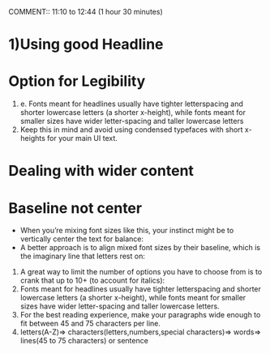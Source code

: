 COMMENT:: 11:10 to 12:44 (1 hour 30 minutes)

# 1)Using good Headline

# Option for Legibility
1. e. Fonts meant for headlines usually have tighter letterspacing and shorter lowercase letters (a shorter x-height), while fonts meant
for smaller sizes have wider letter-spacing and taller lowercase letters
2. Keep this in mind and avoid using condensed typefaces with short x-heights
for your main UI text.

# Dealing with wider content 
# Baseline not center
- When you’re mixing font sizes like this, your instinct might be to vertically
center the text for balance:
- A better approach is to align mixed font sizes by their baseline, which is the
imaginary line that letters rest on:

1. A great way to limit the number of options you have to choose from is to
crank that up to 10+ (to account for italics):
1.  Fonts meant for headlines usually have tighter letterspacing and shorter lowercase letters (a shorter x-height), while fonts meant
for smaller sizes have wider letter-spacing and taller lowercase letters.
1. For the best reading experience, make your paragraphs wide enough to fit
between 45 and 75 characters per line.
1. letters(A-Z)=> characters(letters,numbers,special characters)=> words=> lines(45 to 75 characters) or sentence  

